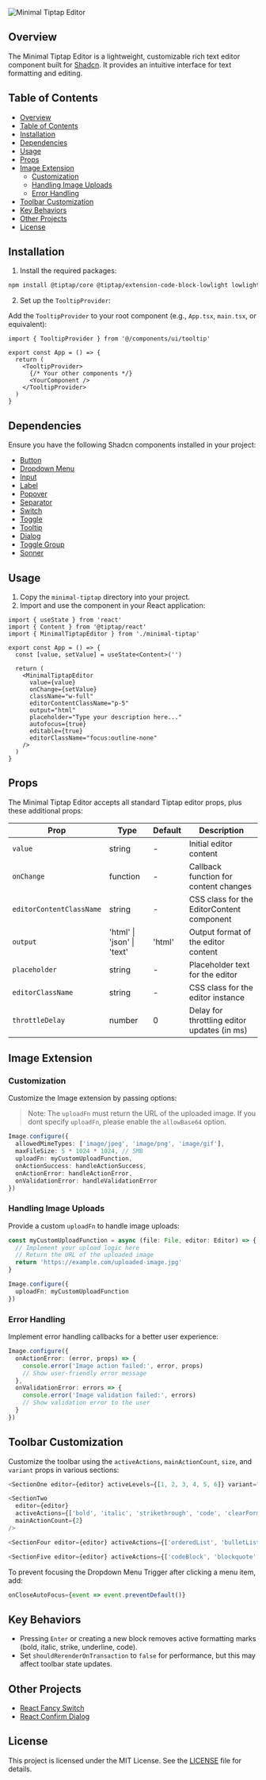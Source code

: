 ![Minimal Tiptap Editor](https://i.postimg.cc/4yntFTn8/Screenshot-2024-08-30-at-04-54-46.png)

## Overview

The Minimal Tiptap Editor is a lightweight, customizable rich text editor component built for [Shadcn](https://ui.shadcn.com). It provides an intuitive interface for text formatting and editing.

## Table of Contents

- [Overview](#overview)
- [Table of Contents](#table-of-contents)
- [Installation](#installation)
- [Dependencies](#dependencies)
- [Usage](#usage)
- [Props](#props)
- [Image Extension](#image-extension)
  - [Customization](#customization)
  - [Handling Image Uploads](#handling-image-uploads)
  - [Error Handling](#error-handling)
- [Toolbar Customization](#toolbar-customization)
- [Key Behaviors](#key-behaviors)
- [Other Projects](#other-projects)
- [License](#license)

## Installation

1. Install the required packages:

```bash
npm install @tiptap/core @tiptap/extension-code-block-lowlight lowlight react-medium-image-zoom @tiptap/extension-color @tiptap/extension-heading @tiptap/extension-horizontal-rule @tiptap/extension-image @tiptap/extension-link @tiptap/extension-placeholder @tiptap/extension-text-style @tiptap/extension-typography @tiptap/pm @tiptap/react @tiptap/starter-kit
```

2. Set up the `TooltipProvider`:

Add the `TooltipProvider` to your root component (e.g., `App.tsx`, `main.tsx`, or equivalent):

```tsx
import { TooltipProvider } from '@/components/ui/tooltip'

export const App = () => {
  return (
    <TooltipProvider>
      {/* Your other components */}
      <YourComponent />
    </TooltipProvider>
  )
}
```

## Dependencies

Ensure you have the following Shadcn components installed in your project:

- [Button](https://ui.shadcn.com/docs/components/button)
- [Dropdown Menu](https://ui.shadcn.com/docs/components/dropdown-menu)
- [Input](https://ui.shadcn.com/docs/components/input)
- [Label](https://ui.shadcn.com/docs/components/label)
- [Popover](https://ui.shadcn.com/docs/components/popover)
- [Separator](https://ui.shadcn.com/docs/components/separator)
- [Switch](https://ui.shadcn.com/docs/components/switch)
- [Toggle](https://ui.shadcn.com/docs/components/toggle)
- [Tooltip](https://ui.shadcn.com/docs/components/tooltip)
- [Dialog](https://ui.shadcn.com/docs/components/dialog)
- [Toggle Group](https://ui.shadcn.com/docs/components/toggle-group)
- [Sonner](https://ui.shadcn.com/docs/components/sonner)

## Usage

1. Copy the `minimal-tiptap` directory into your project.
2. Import and use the component in your React application:

```tsx
import { useState } from 'react'
import { Content } from '@tiptap/react'
import { MinimalTiptapEditor } from './minimal-tiptap'

export const App = () => {
  const [value, setValue] = useState<Content>('')

  return (
    <MinimalTiptapEditor
      value={value}
      onChange={setValue}
      className="w-full"
      editorContentClassName="p-5"
      output="html"
      placeholder="Type your description here..."
      autofocus={true}
      editable={true}
      editorClassName="focus:outline-none"
    />
  )
}
```

## Props

The Minimal Tiptap Editor accepts all standard Tiptap editor props, plus these additional props:

| Prop                     | Type                       | Default | Description                                 |
| ------------------------ | -------------------------- | ------- | ------------------------------------------- |
| `value`                  | string                     | -       | Initial editor content                      |
| `onChange`               | function                   | -       | Callback function for content changes       |
| `editorContentClassName` | string                     | -       | CSS class for the EditorContent component   |
| `output`                 | 'html' \| 'json' \| 'text' | 'html'  | Output format of the editor content         |
| `placeholder`            | string                     | -       | Placeholder text for the editor             |
| `editorClassName`        | string                     | -       | CSS class for the editor instance           |
| `throttleDelay`          | number                     | 0       | Delay for throttling editor updates (in ms) |

## Image Extension

### Customization

Customize the Image extension by passing options:

> Note: The `uploadFn` must return the URL of the uploaded image. If you dont specify `uploadFn`, please enable the `allowBase64` option.

```typescript
Image.configure({
  allowedMimeTypes: ['image/jpeg', 'image/png', 'image/gif'],
  maxFileSize: 5 * 1024 * 1024, // 5MB
  uploadFn: myCustomUploadFunction,
  onActionSuccess: handleActionSuccess,
  onActionError: handleActionError,
  onValidationError: handleValidationError
})
```

### Handling Image Uploads

Provide a custom `uploadFn` to handle image uploads:

```typescript
const myCustomUploadFunction = async (file: File, editor: Editor) => {
  // Implement your upload logic here
  // Return the URL of the uploaded image
  return 'https://example.com/uploaded-image.jpg'
}

Image.configure({
  uploadFn: myCustomUploadFunction
})
```

### Error Handling

Implement error handling callbacks for a better user experience:

```typescript
Image.configure({
  onActionError: (error, props) => {
    console.error('Image action failed:', error, props)
    // Show user-friendly error message
  },
  onValidationError: errors => {
    console.error('Image validation failed:', errors)
    // Show validation error to the user
  }
})
```

## Toolbar Customization

Customize the toolbar using the `activeActions`, `mainActionCount`, `size`, and `variant` props in various sections:

```typescript
<SectionOne editor={editor} activeLevels={[1, 2, 3, 4, 5, 6]} variant="outline" />

<SectionTwo
  editor={editor}
  activeActions={['bold', 'italic', 'strikethrough', 'code', 'clearFormatting']}
  mainActionCount={2}
/>

<SectionFour editor={editor} activeActions={['orderedList', 'bulletList']} mainActionCount={0} />

<SectionFive editor={editor} activeActions={['codeBlock', 'blockquote', 'horizontalRule']} mainActionCount={0} />
```

To prevent focusing the Dropdown Menu Trigger after clicking a menu item, add:

```typescript
onCloseAutoFocus={event => event.preventDefault()}
```

## Key Behaviors

- Pressing `Enter` or creating a new block removes active formatting marks (bold, italic, strike, underline, code).
- Set `shouldRerenderOnTransaction` to `false` for performance, but this may affect toolbar state updates.

## Other Projects

- [React Fancy Switch](https://github.com/Aslam97/react-fancy-switch)
- [React Confirm Dialog](https://github.com/Aslam97/react-confirm-dialog)

## License

This project is licensed under the MIT License. See the [LICENSE](LICENSE) file for details.
